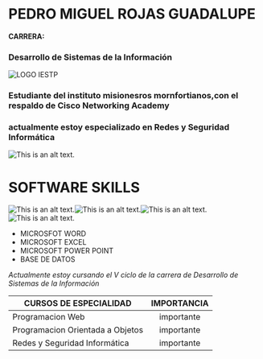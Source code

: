
# PEDRO MIGUEL ROJAS GUADALUPE
**CARRERA:**
### Desarrollo de Sistemas de la Información

![LOGO IESTP](https://mir-s3-cdn-cf.behance.net/user/276/5d4ac7215398023.5d2383ac5ab5e.png)


### Estudiante del instituto misionesros mornfortianos,con el respaldo de Cisco Networking Academy
### actualmente estoy especializado en Redes y Seguridad Informática

![This is an alt text.](https://postgrado.ucsp.edu.pe/wp-content/uploads/2020/12/tipos-seguridad-redes.jpg)

  # SOFTWARE SKILLS
  ![This is an alt text.](https://cdn.icon-icons.com/icons2/2397/PNG/96/microsoft_office_word_logo_icon_145724.png)![This is an alt text.](https://cdn.icon-icons.com/icons2/1156/PNG/96/1486565571-microsoft-office-excel_81549.png)![This is an alt text.](https://cdn.icon-icons.com/icons2/1156/PNG/96/1486565574-microsoft-office-power-point_81552.png)![This is an alt text.](https://cdn.icon-icons.com/icons2/1502/PNG/96/officedatabase_103574.png)
* MICROSFOT WORD
* MICROSOFT EXCEL
* MICROSOFT POWER POINT
* BASE DE DATOS


_Actualmente estoy cursando el V ciclo de la carrera de Desarrollo de Sistemas  de la Información_



| CURSOS DE ESPECIALIDAD | IMPORTANCIA |
| ------------- |:-------------:|
Programacion Web   | importante   |
Programacion Orientada a Objetos    | importante   |
| Redes y Seguridad Informática  | importante  |
